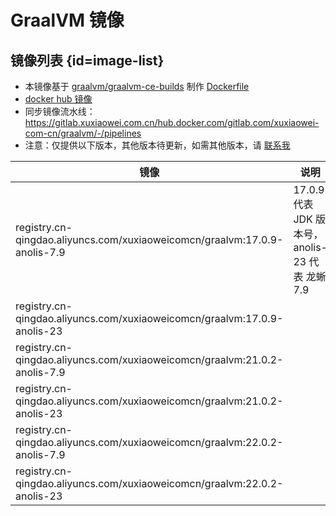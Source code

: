 # GraalVM 镜像

## 镜像列表 {id=image-list}

- 本镜像基于 [graalvm/graalvm-ce-builds](https://github.com/graalvm/graalvm-ce-builds) 制作
  [Dockerfile](https://gitlab.com/xuxiaowei-com-cn/graalvm/-/blob/main/Dockerfile)
- [docker hub 镜像](https://hub.docker.com/r/xuxiaoweicomcn/graalvm)
- 同步镜像流水线：https://gitlab.xuxiaowei.com.cn/hub.docker.com/gitlab.com/xuxiaowei-com-cn/graalvm/-/pipelines
- 注意：仅提供以下版本，其他版本待更新，如需其他版本，请 [联系我](../../../guide/website.md)

| 镜像                                                                        | 说明                                    |
|---------------------------------------------------------------------------|---------------------------------------|
| registry.cn-qingdao.aliyuncs.com/xuxiaoweicomcn/graalvm:17.0.9-anolis-7.9 | 17.0.9 代表 JDK 版本号，anolis-23 代表 龙蜥 7.9 |
| registry.cn-qingdao.aliyuncs.com/xuxiaoweicomcn/graalvm:17.0.9-anolis-23  |                                       |
| registry.cn-qingdao.aliyuncs.com/xuxiaoweicomcn/graalvm:21.0.2-anolis-7.9 |                                       |
| registry.cn-qingdao.aliyuncs.com/xuxiaoweicomcn/graalvm:21.0.2-anolis-23  |                                       |
| registry.cn-qingdao.aliyuncs.com/xuxiaoweicomcn/graalvm:22.0.2-anolis-7.9 |                                       |
| registry.cn-qingdao.aliyuncs.com/xuxiaoweicomcn/graalvm:22.0.2-anolis-23  |                                       |

<style>

._image_registry_cn-qingdao_aliyuncs_com_xuxiaoweicomcn_graalvm table tr th:nth-child(1), 
._image_registry_cn-qingdao_aliyuncs_com_xuxiaoweicomcn_graalvm table tr td:nth-child(1) {
    min-width: 535px;
}

._image_registry_cn-qingdao_aliyuncs_com_xuxiaoweicomcn_graalvm table tr th:nth-child(2), 
._image_registry_cn-qingdao_aliyuncs_com_xuxiaoweicomcn_graalvm table tr td:nth-child(2) {
    min-width: 330px;
}

</style>